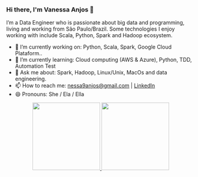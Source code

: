 ### Hi there, I'm Vanessa Anjos 👋

I’m a Data Engineer who is passionate about big data and programming, living and working from São Paulo/Brazil. Some technologies I enjoy working with include Scala, Python, Spark and Hadoop ecosystem.

- 🔭 I’m currently working on: Python, Scala, Spark, Google Cloud Plataform..
- 🌱 I’m currently learning: Cloud computing (AWS & Azure), Python, TDD, Automation Test
- 💬 Ask me about: Spark, Hadoop, Linux/Unix, MacOs and data engineering.
- 📫 How to reach me: nessa9anjos@gmail.com | [LinkedIn](https://www.linkedin.com/in/vanessa-p-anjos/) 
- 😄 Pronouns: She / Ela / Ella 

<div align="center">
  <a href="https://github.com/vssaAnjos">
  <img height="180em" src="https://github-readme-stats.vercel.app/api?username=vssaAnjos&show_icons=true&theme=dracula&include_all_commits=true&count_private=true"/>
  <img height="180em" src="https://github-readme-stats.vercel.app/api/top-langs/?username=vssaAnjos&layout=compact&langs_count=7&theme=dracula"/>
</div>

  ## 
  <!--
  <div style="display: inline_block"><br>
  <img align="right" alt="Rafa-pic" height="150" style="border-radius:50px;" src="https://media.discordapp.net/attachments/639956127056134178/890373478988013628/Publicacoes_Instagram_1_1.png?width=676&height=676">
</div>
-->
